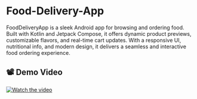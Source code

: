 # Food-Delivery-App
FoodDeliveryApp is a sleek Android app for browsing and ordering food. Built with Kotlin and Jetpack Compose, it offers dynamic product previews, customizable flavors, and real-time cart updates. With a responsive UI, nutritional info, and modern design, it delivers a seamless and interactive food ordering experience. 

## 📽️ Demo Video

[![Watch the video](https://drive.google.com/uc?export=view&id=1qFfJuQH-DVcAXUpP3bZJ-8D894jkIgpl)](https://drive.google.com/file/d/1XPrDiH593h5aMGfci3JdtsttYTFIPZwK/view)


